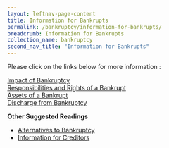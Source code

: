 ```yaml
---
layout: leftnav-page-content
title: Information for Bankrupts
permalink: /bankruptcy/information-for-bankrupts/
breadcrumb: Information for Bankrupts
collection_name: bankruptcy
second_nav_title: "Information for Bankrupts"
---
```

Please click on the links below for more information :

[Impact of Bankruptcy](/bankruptcy/information-for-bankrupts/impact-of-bankruptcy/) <br> 
[Responsibilities and Rights of a Bankrupt](/bankruptcy/information-for-bankrupts/responsibilities-and-rights/) <br>
[Assets of a Bankrupt](/bankruptcy/information-for-bankrupts/assets-of-a-bankrupt/) <br> 
[Discharge from Bankruptcy](/bankruptcy/information-for-bankrupts/discharge-from-bankruptcy/) <br>

<b>Other Suggested Readings </b>
* [Alternatives to Bankruptcy](/bankruptcy/alternatives-to-bankruptcy/)
* [Information for Creditors](/bankruptcy/information-for-stakeholders/information-for-creditors/)
